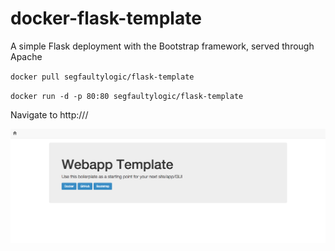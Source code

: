 # docker-flask-template

A simple Flask deployment with the Bootstrap framework, served through Apache

`docker pull segfaultylogic/flask-template`

`docker run -d -p 80:80 segfaultylogic/flask-template`

Navigate to http://<yourhostname>/

![Screenshot](/screenshot.png?raw=true "Screenshot")
